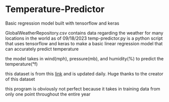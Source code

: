 # Temperature-Predictor
Basic regression model built with tensorflow and keras

GlobalWeatherRepository.csv contains data regarding the weather for many locations in the world as of 09/18/2023
temp-predictor.py is a python script that uses tensorflow and keras to make a basic linear regression model that can accurately predict temperature

the model takes in wind(mph), pressure(mb), and humidity(%) to predict the temperature(°f)

this dataset is from this [link](https://www.kaggle.com/datasets/nelgiriyewithana/global-weather-repository) and is updated daily. Huge thanks to the creator of this dataset

this program is obviously not perfect because it takes in training data from only one point throughout the entire year
